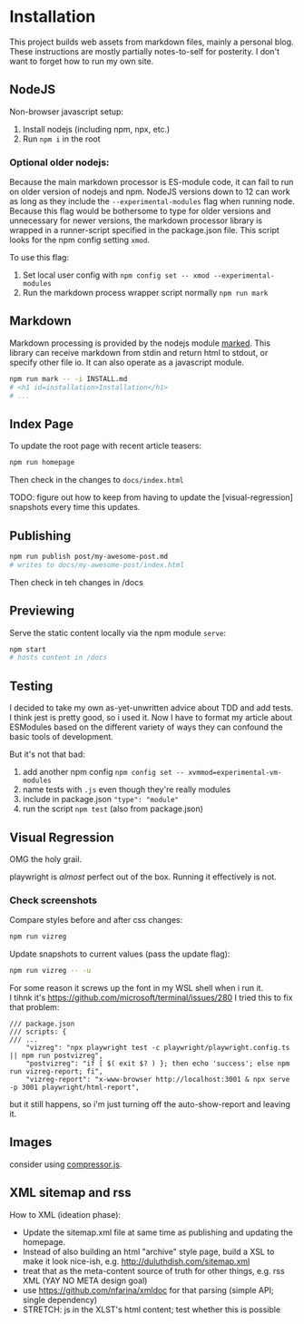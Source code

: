 Installation
============

This project builds web assets from markdown files, mainly a personal blog.
These instructions are mostly partially notes-to-self for posterity.  I don't
want to forget how to run my own site.

NodeJS
------
Non-browser javascript setup:
1. Install nodejs (including npm, npx, etc.)
2. Run `npm i` in the root

### Optional older nodejs:
Because the main markdown processor is ES-module code, it can fail to run on
older version of nodejs and npm.  NodeJS versions down to 12 can work as long
as they include the `--experimental-modules` flag when running node.  Because
this flag would be bothersome to type for older versions and unnecessary for
newer versions, the markdown processor library is wrapped in a runner-script
specified in the package.json file.  This script looks for the npm config
setting `xmod`.

To use this flag:
1. Set local user config with `npm config set -- xmod --experimental-modules`
2. Run the markdown process wrapper script normally `npm run mark`

Markdown
--------
Markdown processing is provided by the nodejs module [marked].  This library 
can receive markdown from stdin and return html to stdout, or specify other 
file io.  It can also operate as a javascript module.

```bash
npm run mark -- -i INSTALL.md
# <h1 id=installation>Installation</h1>
# ...
```

Index Page
----------

To update the root page with recent article teasers:

```bash
npm run homepage
```

Then check in the changes to `docs/index.html`

TODO: figure out how to keep from having to update the [visual-regression]
snapshots every time this updates.

Publishing
----------
```bash
npm run publish post/my-awesome-post.md
# writes to docs/my-awesome-post/index.html
```
Then check in teh changes in /docs

Previewing
----------
Serve the static content locally via the npm module `serve`:
```bash
npm start
# hosts content in /docs
```

Testing
-------
I decided to take my own as-yet-unwritten advice about TDD and add tests.  I
think jest is pretty good, so i used it.  Now I have to format my article 
about ESModules based on the different variety of ways they can confound the
basic tools of development.

But it's not that bad:
1. add another npm config `npm config set -- xvmmod=experimental-vm-modules`
2. name tests with `.js` even though they're really modules
3. include in package.json `"type": "module"`
4. run the script `npm test` (also from package.json)

Visual Regression
-----------------
OMG the holy grail.

playwright is _almost_ perfect out of the box.  Running it effectively is not.

### Check screenshots

Compare styles before and after css changes:
```bash
npm run vizreg
```

Update snapshots to current values (pass the update flag):
```bash
npm run vizreg -- -u
```

For some reason it screws up the font in my WSL shell when i run it.  
I tihnk it's https://github.com/microsoft/terminal/issues/280
I tried this to fix that problem:

```
/// package.json
/// scripts: {
/// ...
    "vizreg": "npx playwright test -c playwright/playwright.config.ts || npm run postvizreg",
    "postvizreg": "if [ $( exit $? ) }; then echo 'success'; else npm run vizreg-report; fi",
    "vizreg-report": "x-www-browser http://localhost:3001 & npx serve -p 3001 playwright/html-report",

```

but it still happens, so i'm just turning off the auto-show-report and leaving it.

Images
------
consider using [compressor.js].


XML sitemap and rss
-------------------
How to XML (ideation phase):
- Update the sitemap.xml file at same time as publishing and updating the homepage.
- Instead of also building an html "archive" style page, build a XSL to make it look nice-ish, e.g. http://duluthdish.com/sitemap.xml
- treat that as the meta-content source of truth for other things, e.g. rss XML (YAY NO META design goal)
- use https://github.com/nfarina/xmldoc for that parsing (simple API; single dependency)
- STRETCH: js in the XLST's html content; test whether this is possible


[marked]: https://marked.js.org/ "Marked - markdown processor for javascript"
[compressor.js]: https://fengyuanchen.github.io/compressorjs/ "compressor.js - javascript image compressor"
